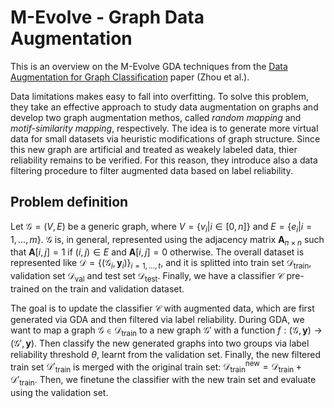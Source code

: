 # M-Evolve - Graph Data Augmentation

This is an overview on the M-Evolve GDA techniques from the [Data Augmentation for Graph Classification](https://arxiv.org/pdf/2007.05700.pdf) paper (Zhou et al.). 

Data limitations makes easy to fall into overfitting. To solve this problem, they take an effective approach to study data augmentation on graphs and develop two graph augmentation methos, called *random mapping* and *motif-similarity mapping*, respectively. The idea is to generate more virtual data for small datasets via heuristic modifications of graph structure. Since this new graph are artificial and treated as weakely labeled data, thier reliability remains to be verified. For this reason, they introduce also a data filtering procedure to filter augmented data based on label reliability. 

## Problem definition

Let $\mathcal{G} = (V, E)$ be a generic graph, where $V = \{ v_i | i \in [0,n] \}$ and $E = \{e_i | i = 1,..., m\}$. $\mathcal{G}$ is, in general, represented using the adjacency matrix $\mathbf{A}_{n \times n}$ such that $\mathbf{A}[i,j] = 1$ if $(i,j) \in E$ and $\mathbf{A}[i,j] = 0$ otherwise. The overall dataset is represented like $\mathcal{D} = \{(\mathcal{G}_i,\mathbf{y}_i)\}_{i=1,...,t}$, and it is splitted into train set $\mathcal{D}_{\text{train}}$, validation set $\mathcal{D}_{\text{val}}$ and test set $\mathcal{D}_{\text{test}}$. Finally, we have a classifier $\mathcal{C}$ pre-trained on the train and validation dataset. 

The goal is to update the classifier $\mathcal{C}$ with augmented data, which are first generated via GDA and then filtered via label reliability. During GDA, we want to map a graph $\mathcal{G} \in \mathcal{D}_{\text{train}}$ to a new graph $\mathcal{G}'$ with a function $f : (\mathcal{G}, \mathbf{y}) \to (\mathcal{G}', \mathbf{y})$. Then classify the new generated graphs into two groups via label reliability threshold $\theta$, learnt from the validation set. Finally, the new filtered train set $\mathcal{D}'_{\text{train}}$ is merged with the original train set: $\mathcal{D}^{\text{new}}_{\text{train}} = \mathcal{D}_{\text{train}} + \mathcal{D}'_{\text{train}}$. Then, we finetune the classifier with the new train set and evaluate using the validation set.